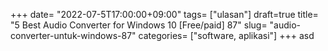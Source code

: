 +++
date= "2022-07-5T17:00:00+09:00"
tags= ["ulasan"]
draft=true
title= "5 Best Audio Converter for Windows 10 [Free/paid]        87"
slug= "audio-converter-untuk-windows-87"
categories= ["software, aplikasi"]
+++
asd
